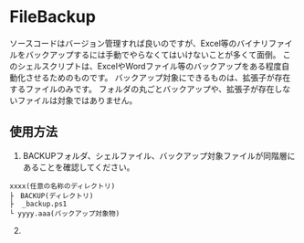 # FileBackup

ソースコードはバージョン管理すれば良いのですが、Excel等のバイナリファイルをバックアップするには手動でやらなくてはいけないことが多くて面倒。
このシェルスクリプトは、ExcelやWordファイル等のバックアップをある程度自動化させるためのものです。
バックアップ対象にできるものは、拡張子が存在するファイルのみです。
フォルダの丸ごとバックアップや、拡張子が存在しないファイルは対象ではありません。

## 使用方法

1. BACKUPフォルダ、シェルファイル、バックアップ対象ファイルが同階層にあることを確認してください。

```
xxxx(任意の名称のディレクトリ)
├　BACKUP(ディレクトリ)
├  _backup.ps1
└ yyyy.aaa(バックアップ対象物)
```

2. 
